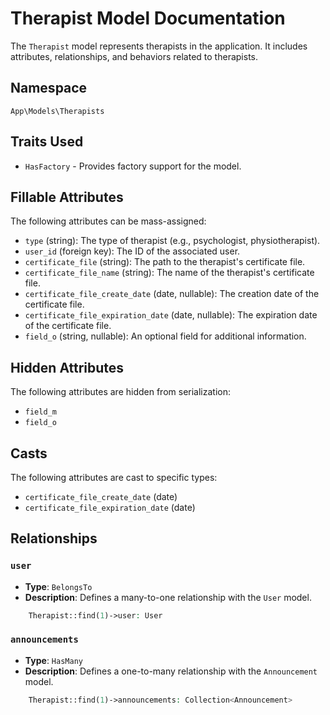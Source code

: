 # Therapist Model Documentation

The `Therapist` model represents therapists in the application. It includes attributes, relationships, and behaviors related to therapists.

## Namespace
`App\Models\Therapists`

## Traits Used
- `HasFactory` - Provides factory support for the model.

## Fillable Attributes
The following attributes can be mass-assigned:
- `type` (string): The type of therapist (e.g., psychologist, physiotherapist).
- `user_id` (foreign key): The ID of the associated user.
- `certificate_file` (string): The path to the therapist's certificate file.
- `certificate_file_name` (string): The name of the therapist's certificate file.
- `certificate_file_create_date` (date, nullable): The creation date of the certificate file.
- `certificate_file_expiration_date` (date, nullable): The expiration date of the certificate file.
- `field_o` (string, nullable): An optional field for additional information.

## Hidden Attributes
The following attributes are hidden from serialization:
- `field_m`
- `field_o`

## Casts
The following attributes are cast to specific types:
- `certificate_file_create_date` (date)
- `certificate_file_expiration_date` (date)

## Relationships

### `user`
- **Type**: `BelongsTo`
- **Description**: Defines a many-to-one relationship with the `User` model.

```php
    Therapist::find(1)->user: User
```

### `announcements`
- **Type**: `HasMany`
- **Description**: Defines a one-to-many relationship with the `Announcement` model.

```php
    Therapist::find(1)->announcements: Collection<Announcement>
```